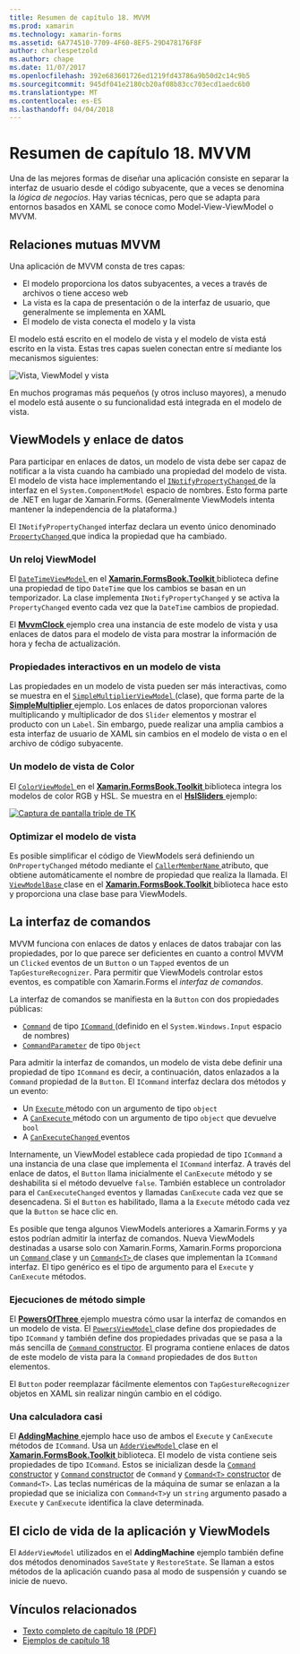 ```yaml
---
title: Resumen de capítulo 18. MVVM
ms.prod: xamarin
ms.technology: xamarin-forms
ms.assetid: 6A774510-7709-4F60-8EF5-29D478176F8F
author: charlespetzold
ms.author: chape
ms.date: 11/07/2017
ms.openlocfilehash: 392e683601726ed1219fd43786a9b50d2c14c9b5
ms.sourcegitcommit: 945df041e2180cb20af08b83cc703ecd1aedc6b0
ms.translationtype: MT
ms.contentlocale: es-ES
ms.lasthandoff: 04/04/2018
---
```

# <a name="summary-of-chapter-18-mvvm"></a>Resumen de capítulo 18. MVVM

Una de las mejores formas de diseñar una aplicación consiste en separar la interfaz de usuario desde el código subyacente, que a veces se denomina la *lógica de negocios*. Hay varias técnicas, pero que se adapta para entornos basados en XAML se conoce como Model-View-ViewModel o MVVM.

## <a name="mvvm-interrelationships"></a>Relaciones mutuas MVVM

Una aplicación de MVVM consta de tres capas:

- El modelo proporciona los datos subyacentes, a veces a través de archivos o tiene acceso web
- La vista es la capa de presentación o de la interfaz de usuario, que generalmente se implementa en XAML
- El modelo de vista conecta el modelo y la vista

El modelo está escrito en el modelo de vista y el modelo de vista está escrito en la vista. Estas tres capas suelen conectan entre sí mediante los mecanismos siguientes:

![Vista, ViewModel y vista](images/ch18fg03.png "MVVM")

En muchos programas más pequeños (y otros incluso mayores), a menudo el modelo está ausente o su funcionalidad está integrada en el modelo de vista.

## <a name="viewmodels-and-data-binding"></a>ViewModels y enlace de datos

Para participar en enlaces de datos, un modelo de vista debe ser capaz de notificar a la vista cuando ha cambiado una propiedad del modelo de vista. El modelo de vista hace implementando el [ `INotifyPropertyChanged` ](https://developer.xamarin.com/api/type/System.ComponentModel.INotifyPropertyChanged/) de la interfaz en el `System.ComponentModel` espacio de nombres. Esto forma parte de .NET en lugar de Xamarin.Forms. (Generalmente ViewModels intenta mantener la independencia de la plataforma.)

El `INotifyPropertyChanged` interfaz declara un evento único denominado [ `PropertyChanged` ](https://developer.xamarin.com/api/type/System.ComponentModel.INotifyPropertyChanged/) que indica la propiedad que ha cambiado.

### <a name="a-viewmodel-clock"></a>Un reloj ViewModel

El [ `DateTimeViewModel` ](https://github.com/xamarin/xamarin-forms-book-samples/blob/master/Libraries/Xamarin.FormsBook.Toolkit/Xamarin.FormsBook.Toolkit/DateTimeViewModel.cs) en el [ **Xamarin.FormsBook.Toolkit** ](https://github.com/xamarin/xamarin-forms-book-samples/tree/master/Libraries/Xamarin.FormsBook.Toolkit/Xamarin.FormsBook.Toolkit) biblioteca define una propiedad de tipo `DateTime` que los cambios se basan en un temporizador. La clase implementa `INotifyPropertyChanged` y se activa la `PropertyChanged` evento cada vez que la `DateTime` cambios de propiedad.

El [ **MvvmClock** ](https://github.com/xamarin/xamarin-forms-book-samples/tree/master/Chapter18/MvvmClock) ejemplo crea una instancia de este modelo de vista y usa enlaces de datos para el modelo de vista para mostrar la información de hora y fecha de actualización.

### <a name="interactive-properties-in-a-viewmodel"></a>Propiedades interactivos en un modelo de vista

Las propiedades en un modelo de vista pueden ser más interactivas, como se muestra en el [ `SimpleMultiplierViewModel` ](https://github.com/xamarin/xamarin-forms-book-samples/blob/master/Chapter18/SimpleMultiplier/SimpleMultiplier/SimpleMultiplier/SimpleMultiplierViewModel.cs) (clase), que forma parte de la [ **SimpleMultiplier** ](https://github.com/xamarin/xamarin-forms-book-samples/tree/master/Chapter18/SimpleMultiplier) ejemplo. Los enlaces de datos proporcionan valores multiplicando y multiplicador de dos `Slider` elementos y mostrar el producto con un `Label`. Sin embargo, puede realizar una amplia cambios a esta interfaz de usuario de XAML sin cambios en el modelo de vista o en el archivo de código subyacente.

### <a name="a-color-viewmodel"></a>Un modelo de vista de Color

El [ `ColorViewModel` ](https://github.com/xamarin/xamarin-forms-book-samples/blob/master/Libraries/Xamarin.FormsBook.Toolkit/Xamarin.FormsBook.Toolkit/ColorViewModel.cs) en el [ **Xamarin.FormsBook.Toolkit** ](https://github.com/xamarin/xamarin-forms-book-samples/tree/master/Libraries/Xamarin.FormsBook.Toolkit/Xamarin.FormsBook.Toolkit) biblioteca integra los modelos de color RGB y HSL. Se muestra en el [ **HslSliders** ](https://github.com/xamarin/xamarin-forms-book-samples/tree/master/Chapter18/HslSliders) ejemplo:

[![Captura de pantalla triple de TK](images/ch18fg08-small.png "HSL Color modelo")](images/ch18fg08-large.png#lightbox "HSL modelo de Color")

### <a name="streamlining-the-viewmodel"></a>Optimizar el modelo de vista

Es posible simplificar el código de ViewModels será definiendo un `OnPropertyChanged` método mediante el [ `CallerMemberName` ](https://developer.xamarin.com/api/type/System.Runtime.CompilerServices.CallerMemberNameAttribute/) atributo, que obtiene automáticamente el nombre de propiedad que realiza la llamada. El [ `ViewModelBase` ](https://github.com/xamarin/xamarin-forms-book-samples/blob/master/Libraries/Xamarin.FormsBook.Toolkit/Xamarin.FormsBook.Toolkit/ViewModelBase.cs) clase en el [ **Xamarin.FormsBook.Toolkit** ](https://github.com/xamarin/xamarin-forms-book-samples/tree/master/Libraries/Xamarin.FormsBook.Toolkit/Xamarin.FormsBook.Toolkit) biblioteca hace esto y proporciona una clase base para ViewModels.

## <a name="the-command-interface"></a>La interfaz de comandos

MVVM funciona con enlaces de datos y enlaces de datos trabajar con las propiedades, por lo que parece ser deficientes en cuanto a control MVVM un `Clicked` eventos de un `Button` o un `Tapped` eventos de un `TapGestureRecognizer`. Para permitir que ViewModels controlar estos eventos, es compatible con Xamarin.Forms el *interfaz de comandos*.

La interfaz de comandos se manifiesta en la `Button` con dos propiedades públicas:

- [`Command`](https://developer.xamarin.com/api/property/Xamarin.Forms.Button.Command/) de tipo [ `ICommand` ](https://developer.xamarin.com/api/type/System.Windows.Input.ICommand/) (definido en el `System.Windows.Input` espacio de nombres)
- [`CommandParameter`](https://developer.xamarin.com/api/property/Xamarin.Forms.Button.CommandParameter/) de tipo `Object`

Para admitir la interfaz de comandos, un modelo de vista debe definir una propiedad de tipo `ICommand` es decir, a continuación, datos enlazados a la `Command` propiedad de la `Button`. El `ICommand` interfaz declara dos métodos y un evento:

- Un [ `Execute` ](https://developer.xamarin.com/api/member/System.Windows.Input.ICommand.Execute/p/System.Object/) método con un argumento de tipo `object`
- A [ `CanExecute` ](https://developer.xamarin.com/api/member/System.Windows.Input.ICommand.CanExecute/p/System.Object/) método con un argumento de tipo `object` que devuelve `bool`
- A [ `CanExecuteChanged` ](https://developer.xamarin.com/api/event/System.Windows.Input.ICommand.CanExecuteChanged/) eventos

Internamente, un ViewModel establece cada propiedad de tipo `ICommand` a una instancia de una clase que implementa el `ICommand` interfaz. A través del enlace de datos, el `Button` llama inicialmente el `CanExecute` método y se deshabilita si el método devuelve `false`. También establece un controlador para el `CanExecuteChanged` eventos y llamadas `CanExecute` cada vez que se desencadena. Si el `Button` es habilitado, llama a la `Execute` método cada vez que la `Button` se hace clic en.

Es posible que tenga algunos ViewModels anteriores a Xamarin.Forms y ya estos podrían admitir la interfaz de comandos. Nueva ViewModels destinadas a usarse solo con Xamarin.Forms, Xamarin.Forms proporciona un [ `Command` ](https://developer.xamarin.com/api/type/Xamarin.Forms.Command/) clase y un [ `Command<T>` ](https://developer.xamarin.com/api/type/Xamarin.Forms.Command%3CT%3E/) de clases que implementan la `ICommand` interfaz. El tipo genérico es el tipo de argumento para el `Execute` y `CanExecute` métodos.

### <a name="simple-method-executions"></a>Ejecuciones de método simple

El [ **PowersOfThree** ](https://github.com/xamarin/xamarin-forms-book-samples/tree/master/Chapter18/PowersOfThree) ejemplo muestra cómo usar la interfaz de comandos en un modelo de vista. El [ `PowersViewModel` ](https://github.com/xamarin/xamarin-forms-book-samples/blob/master/Chapter18/PowersOfThree/PowersOfThree/PowersOfThree/PowersViewModel.cs) clase define dos propiedades de tipo `ICommand` y también define dos propiedades privadas que se pasa a la más sencilla de [ `Command` constructor](https://developer.xamarin.com/api/constructor/Xamarin.Forms.Command.Command/p/System.Action/). El programa contiene enlaces de datos de este modelo de vista para la `Command` propiedades de dos `Button` elementos.

El `Button` poder reemplazar fácilmente elementos con `TapGestureRecognizer` objetos en XAML sin realizar ningún cambio en el código.

### <a name="a-calculator-almost"></a>Una calculadora casi

El [ **AddingMachine** ](https://github.com/xamarin/xamarin-forms-book-samples/tree/master/Chapter18/AddingMachine) ejemplo hace uso de ambos el `Execute` y `CanExecute` métodos de `ICommand`. Usa un [ `AdderViewModel` ](https://github.com/xamarin/xamarin-forms-book-samples/blob/master/Libraries/Xamarin.FormsBook.Toolkit/Xamarin.FormsBook.Toolkit/AdderViewModel.cs) clase en el [ **Xamarin.FormsBook.Toolkit** ](https://github.com/xamarin/xamarin-forms-book-samples/blob/master/Libraries/Xamarin.FormsBook.Toolkit/Xamarin.FormsBook.Toolkit/AdderViewModel.cs) biblioteca. El modelo de vista contiene seis propiedades de tipo `ICommand`. Estos se inicializan desde la [ `Command` constructor](https://developer.xamarin.com/api/constructor/Xamarin.Forms.Command.Command/p/System.Action/) y [ `Command` constructor](https://developer.xamarin.com/api/constructor/Xamarin.Forms.Command.Command/p/System.Action/System.Func%7BSystem.Boolean%7D/) de `Command` y [ `Command<T>` constructor](https://developer.xamarin.com/api/constructor/Xamarin.Forms.Command%3CT%3E.Command%3CT%3E/p/System.Action%7BT%7D/System.Func%7BT,System.Boolean%7D/) de `Command<T>`. Las teclas numéricas de la máquina de sumar se enlazan a la propiedad que se inicializa con `Command<T>`y un `string` argumento pasado a `Execute` y `CanExecute` identifica la clave determinada.

## <a name="viewmodels-and-the-application-lifecycle"></a>El ciclo de vida de la aplicación y ViewModels

El `AdderViewModel` utilizados en el **AddingMachine** ejemplo también define dos métodos denominados `SaveState` y `RestoreState`. Se llaman a estos métodos de la aplicación cuando pasa al modo de suspensión y cuando se inicie de nuevo.



## <a name="related-links"></a>Vínculos relacionados

- [Texto completo de capítulo 18 (PDF)](https://download.xamarin.com/developer/xamarin-forms-book/XamarinFormsBook-Ch18-Apr2016.pdf)
- [Ejemplos de capítulo 18](https://github.com/xamarin/xamarin-forms-book-samples/tree/master/Chapter18)
